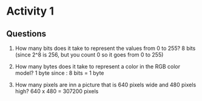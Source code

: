 # Activity 1  
## Questions  

1. How many bits does it take to represent the values from 0 to 255?
8 bits (since 2^8 is 256, but you count 0 so it goes from 0 to 255)

2. How many bytes does it take to represent a color in the RGB color model?
1 byte since : 8 bits = 1 byte

3. How many pixels are inn a picture that is 640 pixels wide and 480 pixels high?
640 x 480 = 307200 pixels